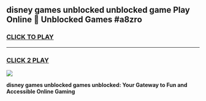 
## disney games unblocked unblocked game Play Online 👋 Unblocked Games #a8zro
<h3>
<a href="https://premium.freeplayer.one?title=disney_games_unblocked&ref=21F">CLICK TO PLAY</a></h3>
<hr>

<h3>
<a href="https://premium.freeplayer.one?title=disney_games_unblocked&ref=21F">CLICK 2 PLAY</a>
  
</h3>

<a href="https://premium.freeplayer.one?title=disney_games_unblocked&ref=21F/"><img src="https://clearcache.store/games.png"></a>


**disney games unblocked games unblocked: Your Gateway to Fun and Accessible Online Gaming**
